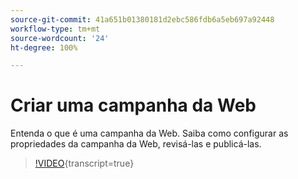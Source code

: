 ```yaml
---
source-git-commit: 41a651b01380181d2ebc586fdb6a5eb697a92448
workflow-type: tm+mt
source-wordcount: '24'
ht-degree: 100%

---
```

# Criar uma campanha da Web

Entenda o que é uma campanha da Web. Saiba como configurar as propriedades da campanha da Web, revisá-las e publicá-las.

>[!VIDEO](https://video.tv.adobe.com/v/3418800/?quality=12&learn=on){transcript=true}
